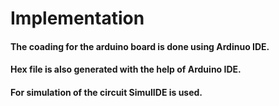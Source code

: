 # Implementation

 #### The coading for the arduino board is done using Ardinuo IDE.
 #### Hex file is also generated with the help of Arduino IDE.
 #### For simulation of the circuit SimulIDE is used.